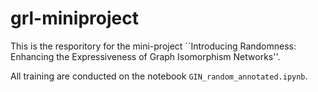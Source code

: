 # grl-miniproject

This is the resporitory for the mini-project ``Introducing Randomness: Enhancing the Expressiveness of Graph Isomorphism Networks''.

All training are conducted on the notebook `GIN_random_annotated.ipynb`. 
